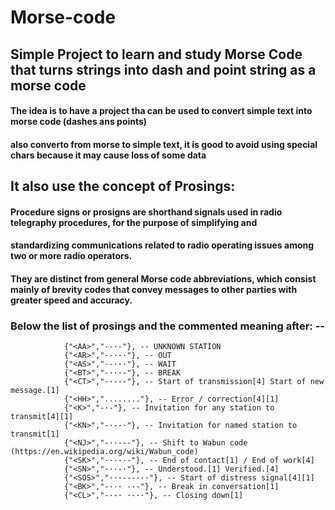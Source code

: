 # Morse-code
## Simple Project to learn and study Morse Code that turns strings into dash and point string as a morse code
#### The idea is to have a project tha can be used to convert simple text into morse code (dashes ans points)
#### also converto from morse to simple text, it is good to avoid using special chars because it may cause loss of some data

## It also use the concept of Prosings:
#### Procedure signs or prosigns are shorthand signals used in radio telegraphy procedures, for the purpose of simplifying and 
#### standardizing communications related to radio operating issues among two or more radio operators. 
#### They are distinct from general Morse code abbreviations, which consist mainly of brevity codes that convey messages to other parties with greater speed and accuracy.

###  Below the list of prosings and the commented meaning after: --

                {"<AA>","·-·-"}, -- UNKNOWN STATION
                {"<AR>","·-·-·"}, -- OUT
                {"<AS>","·-···"}, -- WAIT
                {"<BT>","-···-"}, -- BREAK
                {"<CT>","-·-·-"}, -- Start of transmission[4] Start of new message.[1]
                {"<HH>","........"}, -- Error / correction[4][1]
                {"<K>","-·-"}, -- Invitation for any station to transmit[4][1]
                {"<KN>","-·--·"}, -- Invitation for named station to transmit[1]
                {"<NJ>","-··---"}, -- Shift to Wabun code (https://en.wikipedia.org/wiki/Wabun_code)
                {"<SK>","···-·-"}, -- End of contact[1] / End of work[4]
                {"<SN>","···-·"}, -- Understood.[1] Verified.[4]
                {"<SOS>","···---···"}, -- Start of distress signal[4][1]
                {"<BK>","-··· -·-"}, -- Break in conversation[1]
                {"<CL>","-·-· ·-··"}, -- Closing down[1]

